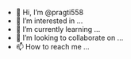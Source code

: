 - 👋 Hi, I’m @pragti558
- 👀 I’m interested in ...
- 🌱 I’m currently learning ...
- 💞️ I’m looking to collaborate on ...
- 📫 How to reach me ...

<!---
pragti558/pragti558 is a ✨ special ✨ repository because its `README.md` (this file) appears on your GitHub profile.
You can click the Preview link to take a look at your changes.
--->
